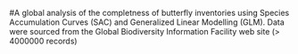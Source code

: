 #A global analysis of the completness of butterfly inventories using Species Accumulation Curves (SAC) and Generalized Linear Modelling (GLM). Data were sourced from the Global Biodiversity Information Facility web site (> 4000000 records)

